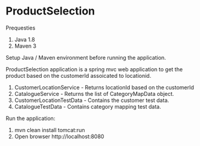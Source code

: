 # ProductSelection

Prequesties
  1. Java 1.8
  2. Maven 3

Setup Java / Maven environment before running the application.

ProductSelection application is a spring mvc web application to get the product based on the customerId assoicated to locationid.

1. CustomerLocationService - Returns locationId based on the customerId
2. CatalogueService - Returns the list of CategoryMapData object.
3. CustomerLocationTestData - Contains the customer test data.
4. CatalogueTestData - Contains category mapping test data.


Run the application:

1. mvn clean install tomcat:run
2. Open browser http://localhost:8080

